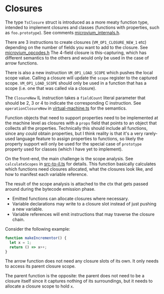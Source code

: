 # Closures

The type `TsClosure` struct is introduced as a more meaty function type, intended to implement closures and classes (functions with properties, such as `foo.prototype`). See comments [microvium_internals.h](../../native-vm/microvium_internals.h).

There are 3 instructions to create closures (`VM_OP1_CLOSURE_NEW_1` etc) depending on the number of fields you want to add to the closure. See [microvium_opcodes.h](../../native-vm/microvium_opcodes.h) The 4-field closure is this-capturing, which has different semantics to the others and would only be used in the case of arrow functions.

There is also a new instruction `VM_OP1_LOAD_SCOPE` which pushes the local scope value. Calling a closure will update the `scope` register to the captured scope. `VM_OP1_LOAD_SCOPE` should only be used in a function that has a scope (i.e. one that was called via a closure).

The `ClosureNew` IL instruction takes a `fieldCount` literal parameter that should be 2, 3 or 4 to indicate the corresponding C instruction. See `operationClosureNew` in [virtual-machine.ts](../../lib/virtual-machine.ts) for the semantics.

Function objects that need to support properties need to be implemented at the machine level as closures with a `props` field that points to an object that collects all the properties. Technically this should include all functions, since any _could_ obtain properties, but I think reality is that it's a very rarely-used language feature to assign properties to functions, so likely the property support will only be used for the special case of `prototype` property used for classes (which I have yet to implement).

On the front-end, the main challenge is the scope analysis. See `calculateScopes` in [src-to-il.ts](../../lib/src-to-il.ts) for details. This function basically calculates which functions need closures allocated, what the closures look like, and how to manifest each variable reference.

The result of the scope analysis is attached to the ctx that gets passed around during the bytecode emission phase.

  - Emitted functions can allocate closures where necessary.
  - Variable declarations may write to a closure slot instead of just pushing a new variable.
  - Variable references will emit instructions that may traverse the closure chain.

Consider the following example:

```js
function makeIncrementor() {
  let x = 1;
  return () => x++;
}
```

The arrow function does not need any closure slots of its own. It only needs to access its parent closure scope.

The parent function is the opposite: the parent does not need to be a closure itself since it captures nothing of its surroundings, but it needs to allocate a closure scope to hold `x`.



















